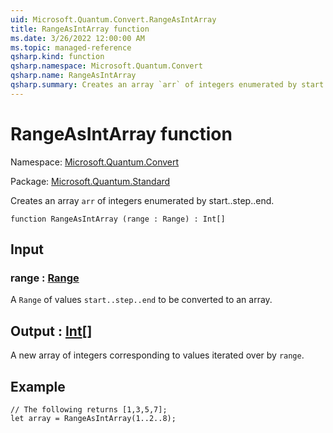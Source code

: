 ```yaml
---
uid: Microsoft.Quantum.Convert.RangeAsIntArray
title: RangeAsIntArray function
ms.date: 3/26/2022 12:00:00 AM
ms.topic: managed-reference
qsharp.kind: function
qsharp.namespace: Microsoft.Quantum.Convert
qsharp.name: RangeAsIntArray
qsharp.summary: Creates an array `arr` of integers enumerated by start..step..end.
---
```


# RangeAsIntArray function

Namespace: [Microsoft.Quantum.Convert](xref:Microsoft.Quantum.Convert)

Package: [Microsoft.Quantum.Standard](https://nuget.org/packages/Microsoft.Quantum.Standard)


Creates an array `arr` of integers enumerated by start..step..end.

```qsharp
function RangeAsIntArray (range : Range) : Int[]
```


## Input

### range : [Range](xref:microsoft.quantum.qsharp.valueliterals#range-literals)

A `Range` of values `start..step..end` to be converted to an array.



## Output : [Int](xref:microsoft.quantum.qsharp.valueliterals#int-literals)[]

A new array of integers corresponding to values iterated over by `range`.

## Example

```qsharp// The following returns [1,3,5,7];let array = RangeAsIntArray(1..2..8);```